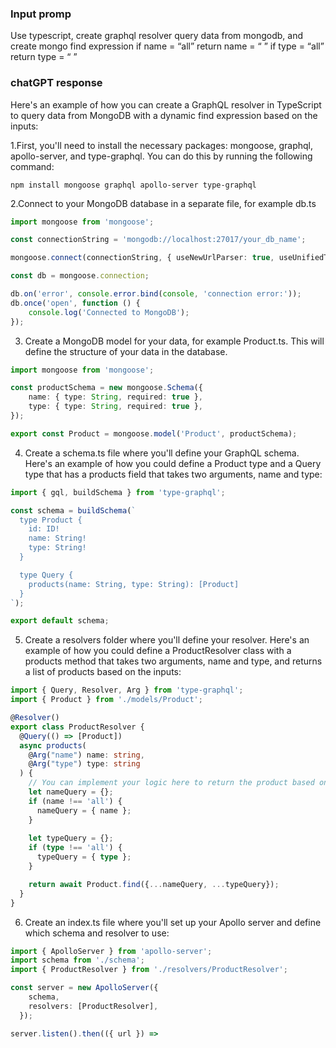 ### Input promp
Use typescript,
create graphql resolver query data from mongodb,
and create mongo find expression 
if name = “all” return name = “ ”
if type = “all” return type = “ ”

### chatGPT response

Here's an example of how you can create a GraphQL resolver in TypeScript to query data from MongoDB with a dynamic find expression based on the inputs:

1.First, you'll need to install the necessary packages: mongoose, graphql, apollo-server, and type-graphql. You can do this by running the following command:

```
npm install mongoose graphql apollo-server type-graphql
```

2.Connect to your MongoDB database in a separate file, for example db.ts

```ts
import mongoose from 'mongoose';

const connectionString = 'mongodb://localhost:27017/your_db_name';

mongoose.connect(connectionString, { useNewUrlParser: true, useUnifiedTopology: true });

const db = mongoose.connection;

db.on('error', console.error.bind(console, 'connection error:'));
db.once('open', function () {
    console.log('Connected to MongoDB');
});
```

3. Create a MongoDB model for your data, for example Product.ts. This will define the structure of your data in the database.

```ts
import mongoose from 'mongoose';

const productSchema = new mongoose.Schema({
    name: { type: String, required: true },
    type: { type: String, required: true },
});

export const Product = mongoose.model('Product', productSchema);
```

4. Create a schema.ts file where you'll define your GraphQL schema. Here's an example of how you could define a Product type and a Query type that has a products field that takes two arguments, name and type:

```ts
import { gql, buildSchema } from 'type-graphql';

const schema = buildSchema(`
  type Product {
    id: ID!
    name: String!
    type: String!
  }

  type Query {
    products(name: String, type: String): [Product]
  }
`);

export default schema;
```

5. Create a resolvers folder where you'll define your resolver. Here's an example of how you could define a ProductResolver class with a products method that takes two arguments, name and type, and returns a list of products based on the inputs:

```ts
import { Query, Resolver, Arg } from 'type-graphql';
import { Product } from './models/Product';

@Resolver()
export class ProductResolver {
  @Query(() => [Product])
  async products(
    @Arg("name") name: string,
    @Arg("type") type: string
  ) {
    // You can implement your logic here to return the product based on the inputs.
    let nameQuery = {};
    if (name !== 'all') {
      nameQuery = { name };
    }
    
    let typeQuery = {};
    if (type !== 'all') {
      typeQuery = { type };
    }

    return await Product.find({...nameQuery, ...typeQuery});
  }
}
```

6. Create an index.ts file where you'll set up your Apollo server and define which schema and resolver to use:

```ts
import { ApolloServer } from 'apollo-server';
import schema from './schema';
import { ProductResolver } from './resolvers/ProductResolver';

const server = new ApolloServer({
    schema,
    resolvers: [ProductResolver],
  });

server.listen().then(({ url }) =>
```